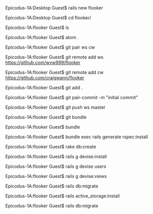 Epicodus-1A:Desktop Guest$ rails new flooker

Epicodus-1A:Desktop Guest$ cd flooker/

Epicodus-1A:flooker Guest$ ls

Epicodus-1A:flooker Guest$ atom .

Epicodus-1A:flooker Guest$ git pair ws cw

Epicodus-1A:flooker Guest$ git remote add ws https://github.com/wvw999/flooker

Epicodus-1A:flooker Guest$ git remote add cw https://github.com/craigwann/flooker

Epicodus-1A:flooker Guest$ git add .

Epicodus-1A:flooker Guest$ git pair-commit -m "initial commit"

Epicodus-1A:flooker Guest$ git push ws master

Epicodus-1A:flooker Guest$ git bundle

Epicodus-1A:flooker Guest$ bundle

Epicodus-1A:flooker Guest$ bundle exec rails generate rspec:install

Epicodus-1A:flooker Guest$ rake db:create

Epicodus-1A:flooker Guest$ rails g devise:install

Epicodus-1A:flooker Guest$ rails g devise users

Epicodus-1A:flooker Guest$ rails g devise:views

Epicodus-1A:flooker Guest$ rails db:migrate

Epicodus-1A:flooker Guest$ rails active_storage:install

Epicodus-1A:flooker Guest$ rails db:migrate
